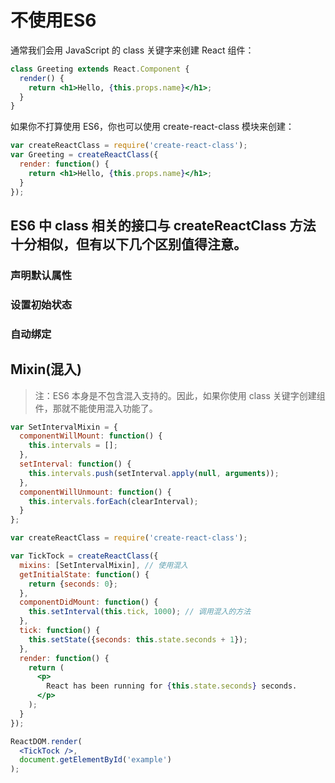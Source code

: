 # 不使用ES6
通常我们会用 JavaScript 的 class 关键字来创建 React 组件：

```jsx
class Greeting extends React.Component {
  render() {
    return <h1>Hello, {this.props.name}</h1>;
  }
}
```

如果你不打算使用 ES6，你也可以使用 create-react-class 模块来创建：

```jsx
var createReactClass = require('create-react-class');
var Greeting = createReactClass({
  render: function() {
    return <h1>Hello, {this.props.name}</h1>;
  }
});
```

## ES6 中 class 相关的接口与 createReactClass 方法十分相似，但有以下几个区别值得注意。
### 声明默认属性

### 设置初始状态

### 自动绑定

## Mixin(混入)
> 注：ES6 本身是不包含混入支持的。因此，如果你使用 class 关键字创建组件，那就不能使用混入功能了。

```jsx
var SetIntervalMixin = {
  componentWillMount: function() {
    this.intervals = [];
  },
  setInterval: function() {
    this.intervals.push(setInterval.apply(null, arguments));
  },
  componentWillUnmount: function() {
    this.intervals.forEach(clearInterval);
  }
};

var createReactClass = require('create-react-class');

var TickTock = createReactClass({
  mixins: [SetIntervalMixin], // 使用混入
  getInitialState: function() {
    return {seconds: 0};
  },
  componentDidMount: function() {
    this.setInterval(this.tick, 1000); // 调用混入的方法
  },
  tick: function() {
    this.setState({seconds: this.state.seconds + 1});
  },
  render: function() {
    return (
      <p>
        React has been running for {this.state.seconds} seconds.
      </p>
    );
  }
});

ReactDOM.render(
  <TickTock />,
  document.getElementById('example')
);
```
